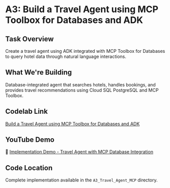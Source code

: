 # A3: Build a Travel Agent using MCP Toolbox for Databases and ADK

## Task Overview
Create a travel agent using ADK integrated with MCP Toolbox for Databases to query hotel data through natural language interactions.

## What We're Building
Database-integrated agent that searches hotels, handles bookings, and provides travel recommendations using Cloud SQL PostgreSQL and MCP Toolbox.

## Codelab Link
[Build a Travel Agent using MCP Toolbox for Databases and ADK](https://share.google/aTibSpbyEDvVPhIqD)

## YouTube Demo
🎥 [Implementation Demo - Travel Agent with MCP Database Integration](https://youtu.be/TaRRPge37Dw)

## Code Location
Complete implementation available in the `A3_Travel_Agent_MCP` directory.
